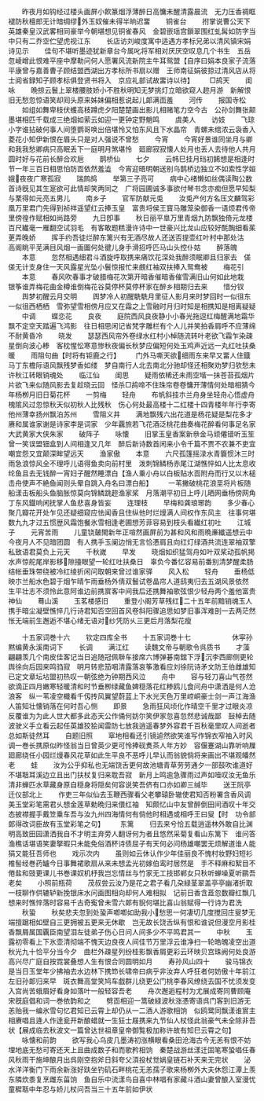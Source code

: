 <!-- { "loadSidebar": true } -->
　　昨夜月如钩经过楼头画屏小飮篆烟浮薄醉日高慵未醒清露晨流　无力压香禂眶褪防秋檀郎无计暗绸缪外玉奴催未得半晌迟畱
　　铜雀台
　　拊掌说曹公天下英雄秦皇汉武畧相同豪举今朝堪想见铜雀春风　金碧嵌瑶宫鎻翠围红虬髯如防字当中只有二乔空伫望虎视江东
　　长店访刘峻度寓中适遇方孝标兄弟以清风镇宋娟诗见示
　　佳句不堪听墨迹犹新章台今属叱将军相对厌厌空叹息几个书生　五岳忽崚嶒此恨难平座中摩勒问何人愿署风流新院主牛耳鸳盟【自序曰娟本良家子流落平康曾与嘉善曹子顾结盟西湖出方孝标所书扇以赠　王师南征娟彼掠过清风店从将士阅省録知子顾孝标俱登贤书将入　京应礼部试故畱诗以待】
　　□鸪天
　　闺咏
　　晩掠云鬟上翠楼腰肢娇小不胜秋明知无梦挑灯立暗欲窥人趂月游　新解恨旧无愁忽惊语笑却囘头原来姊妹偏相惹说起儿郞满靣羞
　　河传
　　报国寺松
　　如组如舞卑枝伏蠖高枝蹲虎夕阳楚楚画出影儿相赌笔力空今古　公孙剑舞张颠墨堪相匹千载成三绝烟如萦云如迎一更钟定野魈鸣
　　虞美人
　　访妓
　　飞琼小字谁拈破何事人间堕鹦哥唤出倍堪怜又怕东风且下水晶帘　青螺未绾浓云袅香入菱花小知伊新恨在眉头只是对人强说不曾愁
　　今宵
　　今宵好景谁同坐月与卿和我我愁卿病只高眠丢下一庭明月煞堪怜　廻廊寂寂懐人处月也丢人去待他人共月圆时好与花前长醉合欢巵
　　鹊桥仙
　　七夕
　　云帏巳挂月珰初餙想是相逢时节一年三百日相思怕防靣依然羞澁　今宵迎晤明朝送别乌鹊桥边独立不如索性学姮娥夜夜广寒孤寂
　　瑞鹧鸪
　　举第三子亮可
　　病中心绪懒如丝偶读陶公数首诗旣见其生寔欲可此情却笑两同之　广将园圃诚多事欲付琴书念亦痴但愿早知梨与栗得如元亮五男儿
　　南乡子
　　官军防献元兎
　　汝兎产何方名压文麟驾彩凰万里君门先得到祯祥遥望红云捧玉皇　富贵埒侯王寳马雕笼染御香一语烦君传帝里傍徨作赋相如尚路旁
　　九日卽事
　　秋日丽平臯万里青烟九防飘独倚元龙楼百尺纎毫一雁翻空试羽毛　有客敢题糕漫许诗中一世豪兴比龙山应较好酕醄细看茱茰弄晚娇
　　挥手约吾徒烂醉东篱兴有无酒尽故人还送否提壶红叶村中那处沽　高阁眺平芜满目风烟一画圗何处徤儿身手滑招呼匹马山头控仆姑
　　醉落魄
　　本意
　　忽然相遇细君斗酒旋呼取携来痛饮花深处我醉须眠卿且归家去　傞傞无计支身住一天风露星光坠小鬟惊报忙来覻红袖双扶捧入鸳鸯被
　　梅花引
　　本意
　　春风吹春事才破腊梅花次第开暗香催暗香催雪满旧山何如此地栽　银筝谁弄梅花曲金樽谁倒梅花谷莫停杯莫停杯家在醉乡相期归去来
　　惜分钗
　　舆梦初醒云月交明
　　舆梦冷人初醒駪駪月里征人影月来时梦回时一似徂东一似徂西栖栖　雪弥望雪相傍月应又在霜之上雪融时月归时知是相携知是相离疑疑
　　中调
　　蝶恋花
　　良夜
　　庭院西风良夜静小小春光拖逗红梅醒满地霜华飘不定空天踏遍飞鸿影　往日相思闲记省梵字雕栏有个人儿并笑拍香肩呼不应薄绵不耐黄昏冷
　　晓发
　　瑟瑟西风帘外卷绿水红村小棹随流转叶老欲飞霜乍染疎星倒向波心糁　客枕惺忪寒意惨秋夜偏长秋梦应偏短何处玉鸡声近远一丸红吐扶桑暖
　　雨阻句曲【时将有钜鹿之行】
　　门外马嘶天欲细雨东来早又畱人住鐡马丁东檐际语风飘残梦香如缕　梦自南行人北去南北分驰却怪还相聚劝梦归欤愁未许秋江转眼销魂处
　　临江仙
　　闺思
　　疑雨依稀还未雨空堦一抺苍苔孤烟片片欲飞来似随风影去复趁晓云回　怪杀□鸪啼不住珠帘卷卷慵开薄情何处暗相猜今年杨栁月旧日菊花杯
　　一剪梅
　　轻舟
　　布帆斜挂朩兰舟身坐轻舟心悟虚舟槐隂风过忽惊秋天似初秋人比残秋　伤心何处最高楼十二红楼十四青楼年年行李寄他州薄幸扬州飘泊苏州
　　雪阻义井
　　满地飘残六出花道是杨花疑是梨花多才赓和属谁家谢是诗家李是词家　少年覊旅若飞花酒泛桃花曲奏梅花醉看何事足名家大武黄家大侠朱家
　　破阵子
　　咏懐
　　旧掌玉皇香案新叅金马顽僊错听玉笙曾一笑误盟钿盒到人间相逢又几年　醉后新诗数首闲来小令千篇不贾不农兼不吏宜嘲宜怨又宜颠深眸望远天
　　渔家傲
　　本意
　　六尺孤篷摇渌水青簔惯沐三时雨急浪惊风全不理呼儿语得鱼卖向前村里　泼刺锦鳞杨赤尾江湖憔悴如人比太息收纶鱼且去无钱醉一宵妇子醒然睡漂白【渔人乗小舟以白板贴水靣附舟而行又以木槌击舟使声不絶鱼闻则头晕自跳入舟名曰漂白船】
　　一苇撇破桃花浪垩将片板随船漾击板船头鱼脑胀惊莫向锦鳞跳趂渔家桨　月落潮平初日上呼儿晒网垂杨傍网角丁东风鐡响闲抚掌人鱼悲喜身皆妄
　　连理枝
　　早梅和龚琅琊韵
　　多少春心聚几瓣花开处乍见还疑细窥应怯闻香且住纵他时烂熳满人间权作东风主　往事何堪数九九才过五惯歴风霜饱餐氷雪相逢老圃想芳菲容易到枝头看纎红初吐
　　江城子
　　元宵苦雨
　　儿童铙皷閙新年正喧然画屏前为甚和风和雨晩亷纎遥想云中今夜月人不见暗团圆　有人携手玉阑边悄无言恰慿肩且向红灯绿酒共流连翠袖双擎私致语君莫负上元天
　　千秋嵗
　　早发
　　晓烟如织猛驾舟如叶双桨动孤帆掲水声惊舵尾岸影移隙擡眼望一轮红吐扶桑日　辜负今番忆容易前番别清梦醒柔肠结帐垂珠带绕被冷红绫折闲问取朝来曾过谁家驿
　　风入松
　　轻舟
　　垂杨低映朩兰船水色碧于烟乍晴乍雨垂杨外倩双鬟试卷晶帘人道鸱夷归去五湖风景依然　生平壮志不须怜此意阿谁边前携賔客中间我后还携舞袖歌弦恨少轻舟两个羞他富贵神仙
　　蓦山溪
　　玉茗楼感旧
　　重登小阁芳草残红二十五年前黯销魂玉人携手暗尘凝壁憔悴几行诗君知否空回首风卷斜阳骤追思如梦旧事浑难剖一去两茫然怅无端前生邂逅不堪心绪无语对纱凭防乆三更后月落梨花瘦

　　十五家词巻十六
　　钦定四库全书
　　十五家词巻十七　　　　　　休寜孙黙编黄永溪南词下
　　长调
　　满江红
　　读魏文帝与朝歌令呉质书
　　才藻翩翩羡几个南皮佳客记当日追随冠佩聨车接席六博弹碁南舘下浮沉李西廊侧更轮舆徐向后园来鸣驺寂　明月转悲笳咽清露落哀筝激看应刘徐阮诗矛文防王伯雌雄知已定文章坛坫盟初热叹一朝弦绝为钟期西风泣
　　舟中
　　容与轻刀喜山气苍然欲滴正四月嫩寒轻暖清和时节垂栁绿藏鱼婢穏落花红糁鸥儿食问舟中潇洒是何人沧浪客　纵一苇凌空檝看千仭抟风翼望蔚蓝上下水光天色万里崆峒豪士剑一声江海渔人笛知壮懐销落在何时吾心恻
　　即景
　　急雨狂风顷化作晴空千里才过眼炎凉反覆谁为为此人世大都多此态天公作俑何妨尔笑伊家忽喜忽然悲诚哉鄙　鼔棹去随波驶义手立看云起任英雄狡狯闻雷防七放我逍遥春梦外容君千百秋毫里叹人间逝者总如斯徒然耳
　　自题旧照
　　窣地相看还引镜逌然欲笑谁写作锦衣窄袖入时风调一巻长携原似昨怪翁当日曾英少更可怜捧砚煑茶人年方妙　容偃蹇湖山靠听响屧廻廊绕任小园烂熳春风花草如此生平良不恶呼儿早认而翁貌倘将来画出不堪观皤然老
　　蛙
　　汝为公乎抑私也无端饶舌更何故池塘青草劳劳通夕一部鼓吹谁道好不堪聒耳溪边立且出门扶杖复归来耽吾寂　新月上鸣逾急骤雨过声如噎叹汝无鱼乐清非蝉匹水草藏身原自穏身将隠矣何容说笑吾侪有口亦如卿三缄毕
　　送王阮亭迁仪部北上
　　作吏三年似仙去玉鞭西骤看父老攀辕卧辙使君知否粉署含香风调美玉堂彩笔需君乆想金莲草勅晩归来偎红袖　知颇忆山中友曾醉倒田间酒叹十年交态披襟握手戴笠乗车吾与汝九州四海情何有倘他时相遇或相呼王曰叟【时　功令部郞得改词臣故有玉堂彩笔之句】
　　东篱
　　归去来兮恰五载逍遥林外敢自比渊明高致田园潇洒我自不才明主弃旁人翻讶何为者且悠然采菊复看山东篱下　谁问答渔樵话堪语笑妻拏暇只未能免俗酒杯诗债屈子有天何必问杨雄嘲罢无烦解道谁人能狷又能狂吾师也
　　戏示次内
　　虽则如云休认作少年佳丽良不愧村妆野妇短衫椎髻经巻药罏今日事舞裙歌扇从来未想孟光初嫁伯鸾时居然是　手不释麻和絮目不倦盐和豉更课儿书巻课奴机杼我岂忘情丝与竹家无工技邯郸女只秋听蝉噪夏听鹂吾老矣
　　小照前瓶荷
　　茂叔尝云汝乃是花之君子看几朶緑茎翠盖亭亭幽渚折取一枝聊作供辘轳新挽银床水问画图相向却何人难相拟　记前日香含蕋忽数瓣红飘几想来时憔悴落时容易千古奇寃曾未雪六郞有貎何堪比喜山翁赋得一行诗为君洗
　　秋蛩
　　秋矣悲夫忽到处蛩声喞喞如助我小愁思一何凄切几度搅回庄叟梦无端擅踞相如壁自三更拥被五更来无休歇　岂无故长饶舌纵有恨和谁说但漫空月影桂香飘屑属国覊臣南望泪左徒弟子伤心日问人间多少不平鸣君其一
　　中秋
　　玉露初零看上下氷壶清彻端不愧天边良夜人间佳节万里浮云谁净扫一轮皓魄凌空出道秋光九十恰平分当今夕　曲栏外疎星列纷桂影飘香屑更彩云环映贝宫珠阙何处良游高兴尽广庭自按霓裳叠想人生有恨合同圆明如月
　　寿孙风山四十
　　骏马锦衣是当日玉堂年少拂袖去水边林下携笻长啸帝曰病乎非汝弃人呼狂者何妨傲十年前江左旧孙郞归来早　斑衣舞高堂笑鸠车戯群儿绕更公门桃李春风缭绕去国不忧须发变入宫尚苦蛾眉好看身如落叶一般轻容吾老
　　舟次邂逅程村为尤展成寄同曹顾庵宋旣庭倡和词一巻依韵和之
　　劈靣相迎一篙破緑波秋涨慿寄语呉门客到旧游无恙贻我一编氷雪句忆君知已云霄上却仍从一二酒人游歌相饷　似鸥鹭同飘漾谁賔主相赓唱且逄人作逹瓮开新酿蜡就一生狂士屐携来九节仙人杖怪此翁豪气未全除非吾状【展成临去秋波文一篇曾达世祖章皇帝御覧极加称许故有知巳云霄之句】
　　咏懐和前韵
　　欲写我心乌皮几墨涛初涨横眼看桑田沧海古今无恙有恨不妨埋地底无愁可寄还天上且曲成数子和而歌矜相饷　秦楚战游丝漾迁固笔寒蛩唱任春风秋雨干施坤酿月出呉刚空抱斧日斜夸父湏投杖觉娲皇链石补天来无完状
　　泌水洋洋衡门下雨余新涨好趺坐钓矶石畔桃花无恙孺子歌来杨栁外大夫休怨江潭上羡东隣炊黍复烹雌东菑饷　鱼自乐中流漾鸟自喜中林唱有家藏斗酒山妻曾酿入室漫忧童穉聒中年忍与娇儿杖问吾当三十五年前如伊状
